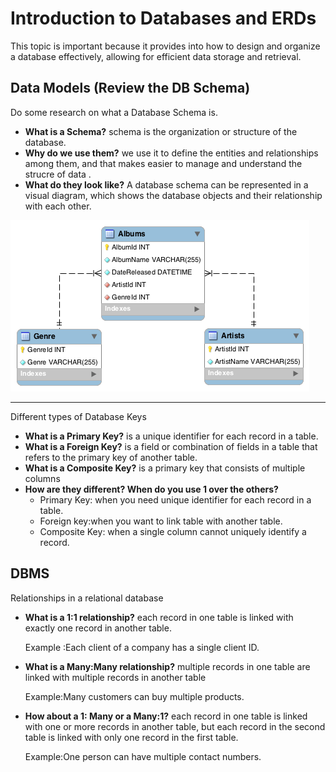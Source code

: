 # Introduction to Databases and ERDs

This topic is important because it provides  into how to design and organize a database effectively, allowing for efficient data storage and retrieval.

## Data Models (Review the DB Schema)

Do some research on what a Database Schema is.

- **What is a Schema?**
schema is the organization or structure of the database.
- **Why do we use them?**
we use it to define the entities and relationships among them, and that makes easier to manage and understand the strucre of data .
- **What do they look like?**
A database schema can be represented in a visual diagram, which shows the database objects and their relationship with each other.

![task6](../assets/schema.png)

---

Different types of Database Keys

- **What is a Primary Key?** is a unique identifier for each record in a table.
- **What is a Foreign Key?**  is a field or combination of fields in a table that refers to the primary key of another table.
- **What is a Composite Key?** is a primary key that consists of multiple columns
- **How are they different? When do you use 1 over the others?**
  - Primary Key: when you need unique identifier for each record in a table.
  - Foreign key:when you want to link table with another table.
  - Composite Key:  when a single column cannot uniquely identify a record.

## DBMS

Relationships in a relational database

- **What is a 1:1 relationship?** each record in one table is linked with exactly one record in another table.

    Example :Each client of a company has a single client ID.

- **What is a Many:Many relationship?** multiple records in one table are linked with multiple records in another table

    Example:Many customers can buy multiple products.

- **How about a 1: Many or a Many:1?** each record in one table is linked with one or more records in another table, but each record in the second table is linked with only one record in the first table.

    Example:One person can have multiple contact numbers.
